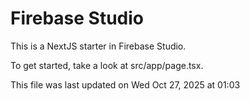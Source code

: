 # Firebase Studio

This is a NextJS starter in Firebase Studio.

To get started, take a look at src/app/page.tsx.

This file was last updated on Wed Oct 27, 2025 at 01:03

<!-- BASELINE 110 -->
